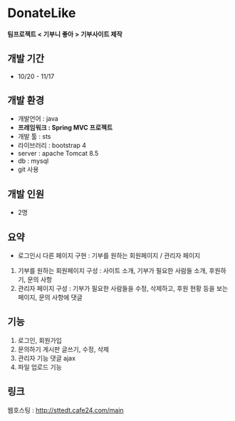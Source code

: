 # DonateLike
#### 팀프로젝트 < 기부니 좋아 > 기부사이트 제작



## 개발 기간 

- 10/20 - 11/17

## 개발 환경 
- 개발언어   : java
- **프레임워크   : Spring MVC 프로젝트** 
- 개발 툴    : sts
- 라이브러리   : bootstrap 4
- server       : apache Tomcat 8.5
- db          : mysql
- git 사용

## 개발 인원
- 2명

## 요약

- 로그인시 다른 페이지 구현 : 기부를 원하는 회원페이지 / 관리자 페이지
 
1.  기부를 원하는 회원페이지 구성 : 사이트 소개, 기부가 필요한 사람들 소개, 후원하기, 문의 사항
2. 관리자 페이지 구성 :  기부가 필요한 사람들을 수정, 삭제하고, 후원 현황 등을 보는 페이지, 문의 사항에 댓글


## 기능
1) 로그인, 회원가입
2) 문의하기 게시판 글쓰기, 수정, 삭제
3) 관리자 기능 댓글 ajax
4) 파일 업로드 기능


## 링크
웹호스팅 : http://sttedt.cafe24.com/main
